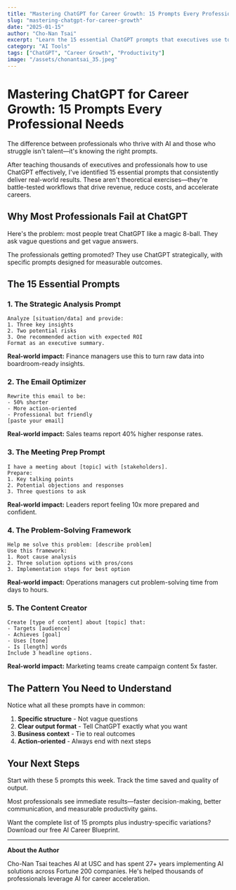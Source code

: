 ```yaml
---
title: "Mastering ChatGPT for Career Growth: 15 Prompts Every Professional Needs"
slug: "mastering-chatgpt-for-career-growth"
date: "2025-01-15"
author: "Cho-Nan Tsai"
excerpt: "Learn the 15 essential ChatGPT prompts that executives use to accelerate their careers, automate workflows, and make smarter decisions."
category: "AI Tools"
tags: ["ChatGPT", "Career Growth", "Productivity"]
image: "/assets/chonantsai_35.jpeg"
---
```


# Mastering ChatGPT for Career Growth: 15 Prompts Every Professional Needs

The difference between professionals who thrive with AI and those who struggle isn't talent—it's knowing the right prompts.

After teaching thousands of executives and professionals how to use ChatGPT effectively, I've identified 15 essential prompts that consistently deliver real-world results. These aren't theoretical exercises—they're battle-tested workflows that drive revenue, reduce costs, and accelerate careers.

## Why Most Professionals Fail at ChatGPT

Here's the problem: most people treat ChatGPT like a magic 8-ball. They ask vague questions and get vague answers.

The professionals getting promoted? They use ChatGPT strategically, with specific prompts designed for measurable outcomes.

## The 15 Essential Prompts

### 1. The Strategic Analysis Prompt
```
Analyze [situation/data] and provide:
1. Three key insights
2. Two potential risks
3. One recommended action with expected ROI
Format as an executive summary.
```

**Real-world impact:** Finance managers use this to turn raw data into boardroom-ready insights.

### 2. The Email Optimizer
```
Rewrite this email to be:
- 50% shorter
- More action-oriented
- Professional but friendly
[paste your email]
```

**Real-world impact:** Sales teams report 40% higher response rates.

### 3. The Meeting Prep Prompt
```
I have a meeting about [topic] with [stakeholders].
Prepare:
1. Key talking points
2. Potential objections and responses
3. Three questions to ask
```

**Real-world impact:** Leaders report feeling 10x more prepared and confident.

### 4. The Problem-Solving Framework
```
Help me solve this problem: [describe problem]
Use this framework:
1. Root cause analysis
2. Three solution options with pros/cons
3. Implementation steps for best option
```

**Real-world impact:** Operations managers cut problem-solving time from days to hours.

### 5. The Content Creator
```
Create [type of content] about [topic] that:
- Targets [audience]
- Achieves [goal]
- Uses [tone]
- Is [length] words
Include 3 headline options.
```

**Real-world impact:** Marketing teams create campaign content 5x faster.

## The Pattern You Need to Understand

Notice what all these prompts have in common:

1. **Specific structure** - Not vague questions
2. **Clear output format** - Tell ChatGPT exactly what you want
3. **Business context** - Tie to real outcomes
4. **Action-oriented** - Always end with next steps

## Your Next Steps

Start with these 5 prompts this week. Track the time saved and quality of output. 

Most professionals see immediate results—faster decision-making, better communication, and measurable productivity gains.

Want the complete list of 15 prompts plus industry-specific variations? Download our free AI Career Blueprint.

---

**About the Author**

Cho-Nan Tsai teaches AI at USC and has spent 27+ years implementing AI solutions across Fortune 200 companies. He's helped thousands of professionals leverage AI for career acceleration.

